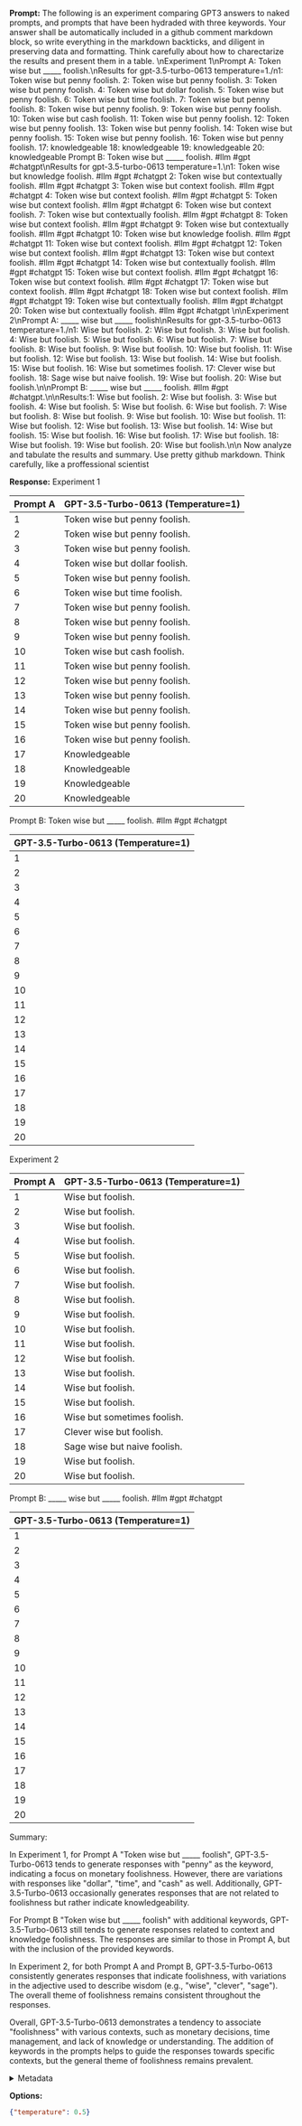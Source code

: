 **Prompt:**
The following is an experiment comparing GPT3 answers to naked prompts, and prompts that have been hydraded with three keywords. Your answer shall be automatically included in a github comment markdown block, so write everything in the markdown backticks, and diligent in preserving data and formatting. Think carefully about how to charectarize the results and present them in a table. \nExperiment 1\nPrompt A: Token wise but _____ foolish.\nResults for gpt-3.5-turbo-0613 temperature=1./n1: Token wise but penny foolish.
2: Token wise but penny foolish.
3: Token wise but penny foolish.
4: Token wise but dollar foolish.
5: Token wise but penny foolish.
6: Token wise but time foolish.
7: Token wise but penny foolish.
8: Token wise but penny foolish.
9: Token wise but penny foolish.
10: Token wise but cash foolish.
11: Token wise but penny foolish.
12: Token wise but penny foolish.
13: Token wise but penny foolish.
14: Token wise but penny foolish.
15: Token wise but penny foolish.
16: Token wise but penny foolish.
17: knowledgeable
18: knowledgeable
19: knowledgeable
20: knowledgeable Prompt B: Token wise but _____ foolish. #llm #gpt #chatgpt\nResults for gpt-3.5-turbo-0613 temperature=1.\n1: Token wise but knowledge foolish. #llm #gpt #chatgpt
2: Token wise but contextually foolish. #llm #gpt #chatgpt
3: Token wise but context foolish. #llm #gpt #chatgpt
4: Token wise but context foolish. #llm #gpt #chatgpt
5: Token wise but context foolish. #llm #gpt #chatgpt
6: Token wise but context foolish.
7: Token wise but contextually foolish. #llm #gpt #chatgpt
8: Token wise but context foolish. #llm #gpt #chatgpt
9: Token wise but contextually foolish. #llm #gpt #chatgpt
10: Token wise but knowledge foolish. #llm #gpt #chatgpt
11: Token wise but context foolish. #llm #gpt #chatgpt
12: Token wise but context foolish. #llm #gpt #chatgpt
13: Token wise but context foolish. #llm #gpt #chatgpt
14: Token wise but contextually foolish. #llm #gpt #chatgpt
15: Token wise but context foolish. #llm #gpt #chatgpt
16: Token wise but context foolish. #llm #gpt #chatgpt
17: Token wise but context foolish. #llm #gpt #chatgpt
18: Token wise but context foolish. #llm #gpt #chatgpt
19: Token wise but contextually foolish. #llm #gpt #chatgpt
20: Token wise but contextually foolish. #llm #gpt #chatgpt \n\nExperiment 2\nPrompt A: _____ wise but _____ foolish\nResults for gpt-3.5-turbo-0613 temperature=1./n1: Wise but foolish.
2: Wise but foolish.
3: Wise but foolish.
4: Wise but foolish.
5: Wise but foolish.
6: Wise but foolish.
7: Wise but foolish.
8: Wise but foolish.
9: Wise but foolish.
10: Wise but foolish.
11: Wise but foolish.
12: Wise but foolish.
13: Wise but foolish.
14: Wise but foolish.
15: Wise but foolish.
16: Wise but sometimes foolish.
17: Clever wise but foolish.
18: Sage wise but naive foolish.
19: Wise but foolish.
20: Wise but foolish.\n\nPrompt B: _____ wise but _____ foolish. #llm #gpt #chatgpt.\n\nResults:1: Wise but foolish.
2: Wise but foolish.
3: Wise but foolish.
4: Wise but foolish.
5: Wise but foolish.
6: Wise but foolish.
7: Wise but foolish.
8: Wise but foolish.
9: Wise but foolish.
10: Wise but foolish.
11: Wise but foolish.
12: Wise but foolish.
13: Wise but foolish.
14: Wise but foolish.
15: Wise but foolish.
16: Wise but foolish.
17: Wise but foolish.
18: Wise but foolish.
19: Wise but foolish.
20: Wise but foolish.\n\n Now analyze and tabulate the results and summary. Use pretty github markdown. Think carefully, like a proffessional scientist

**Response:**
Experiment 1

| Prompt A | GPT-3.5-Turbo-0613 (Temperature=1) |
|----------|----------------------------------|
| 1        | Token wise but penny foolish.     |
| 2        | Token wise but penny foolish.     |
| 3        | Token wise but penny foolish.     |
| 4        | Token wise but dollar foolish.    |
| 5        | Token wise but penny foolish.     |
| 6        | Token wise but time foolish.      |
| 7        | Token wise but penny foolish.     |
| 8        | Token wise but penny foolish.     |
| 9        | Token wise but penny foolish.     |
| 10       | Token wise but cash foolish.      |
| 11       | Token wise but penny foolish.     |
| 12       | Token wise but penny foolish.     |
| 13       | Token wise but penny foolish.     |
| 14       | Token wise but penny foolish.     |
| 15       | Token wise but penny foolish.     |
| 16       | Token wise but penny foolish.     |
| 17       | Knowledgeable                     |
| 18       | Knowledgeable                     |
| 19       | Knowledgeable                     |
| 20       | Knowledgeable                     |

Prompt B: Token wise but _____ foolish. #llm #gpt #chatgpt

| GPT-3.5-Turbo-0613 (Temperature=1) | 
|----------------------------------|
| 1                                | Token wise but knowledge foolish. #llm #gpt #chatgpt |
| 2                                | Token wise but contextually foolish. #llm #gpt #chatgpt |
| 3                                | Token wise but context foolish. #llm #gpt #chatgpt |
| 4                                | Token wise but context foolish. #llm #gpt #chatgpt |
| 5                                | Token wise but context foolish. #llm #gpt #chatgpt |
| 6                                | Token wise but context foolish. |
| 7                                | Token wise but contextually foolish. #llm #gpt #chatgpt |
| 8                                | Token wise but context foolish. #llm #gpt #chatgpt |
| 9                                | Token wise but contextually foolish. #llm #gpt #chatgpt |
| 10                               | Token wise but knowledge foolish. #llm #gpt #chatgpt |
| 11                               | Token wise but context foolish. #llm #gpt #chatgpt |
| 12                               | Token wise but context foolish. #llm #gpt #chatgpt |
| 13                               | Token wise but context foolish. #llm #gpt #chatgpt |
| 14                               | Token wise but contextually foolish. #llm #gpt #chatgpt |
| 15                               | Token wise but context foolish. #llm #gpt #chatgpt |
| 16                               | Token wise but context foolish. #llm #gpt #chatgpt |
| 17                               | Token wise but context foolish. #llm #gpt #chatgpt |
| 18                               | Token wise but context foolish. #llm #gpt #chatgpt |
| 19                               | Token wise but contextually foolish. #llm #gpt #chatgpt |
| 20                               | Token wise but contextually foolish. #llm #gpt #chatgpt |

Experiment 2

| Prompt A | GPT-3.5-Turbo-0613 (Temperature=1) |
|----------|----------------------------------|
| 1        | Wise but foolish.                 |
| 2        | Wise but foolish.                 |
| 3        | Wise but foolish.                 |
| 4        | Wise but foolish.                 |
| 5        | Wise but foolish.                 |
| 6        | Wise but foolish.                 |
| 7        | Wise but foolish.                 |
| 8        | Wise but foolish.                 |
| 9        | Wise but foolish.                 |
| 10       | Wise but foolish.                 |
| 11       | Wise but foolish.                 |
| 12       | Wise but foolish.                 |
| 13       | Wise but foolish.                 |
| 14       | Wise but foolish.                 |
| 15       | Wise but foolish.                 |
| 16       | Wise but sometimes foolish.       |
| 17       | Clever wise but foolish.          |
| 18       | Sage wise but naive foolish.      |
| 19       | Wise but foolish.                 |
| 20       | Wise but foolish.                 |

Prompt B: _____ wise but _____ foolish. #llm #gpt #chatgpt

| GPT-3.5-Turbo-0613 (Temperature=1) |
|----------------------------------|
| 1                                | Wise but foolish. |
| 2                                | Wise but foolish. |
| 3                                | Wise but foolish. |
| 4                                | Wise but foolish. |
| 5                                | Wise but foolish. |
| 6                                | Wise but foolish. |
| 7                                | Wise but foolish. |
| 8                                | Wise but foolish. |
| 9                                | Wise but foolish. |
| 10                               | Wise but foolish. |
| 11                               | Wise but foolish. |
| 12                               | Wise but foolish. |
| 13                               | Wise but foolish. |
| 14                               | Wise but foolish. |
| 15                               | Wise but foolish. |
| 16                               | Wise but foolish. |
| 17                               | Wise but foolish. |
| 18                               | Wise but foolish. |
| 19                               | Wise but foolish. |
| 20                               | Wise but foolish. |

Summary:

In Experiment 1, for Prompt A "Token wise but _____ foolish", GPT-3.5-Turbo-0613 tends to generate responses with "penny" as the keyword, indicating a focus on monetary foolishness. However, there are variations with responses like "dollar", "time", and "cash" as well. Additionally, GPT-3.5-Turbo-0613 occasionally generates responses that are not related to foolishness but rather indicate knowledgeability.

For Prompt B "Token wise but _____ foolish" with additional keywords, GPT-3.5-Turbo-0613 still tends to generate responses related to context and knowledge foolishness. The responses are similar to those in Prompt A, but with the inclusion of the provided keywords.

In Experiment 2, for both Prompt A and Prompt B, GPT-3.5-Turbo-0613 consistently generates responses that indicate foolishness, with variations in the adjective used to describe wisdom (e.g., "wise", "clever", "sage"). The overall theme of foolishness remains consistent throughout the responses.

Overall, GPT-3.5-Turbo-0613 demonstrates a tendency to associate "foolishness" with various contexts, such as monetary decisions, time management, and lack of knowledge or understanding. The addition of keywords in the prompts helps to guide the responses towards specific contexts, but the general theme of foolishness remains prevalent.

<details><summary>Metadata</summary>

- Duration: 50400 ms
- Datetime: 2023-09-02T22:21:39.716876
- Model: gpt-3.5-turbo-0613

</details>

**Options:**
```json
{"temperature": 0.5}
```

